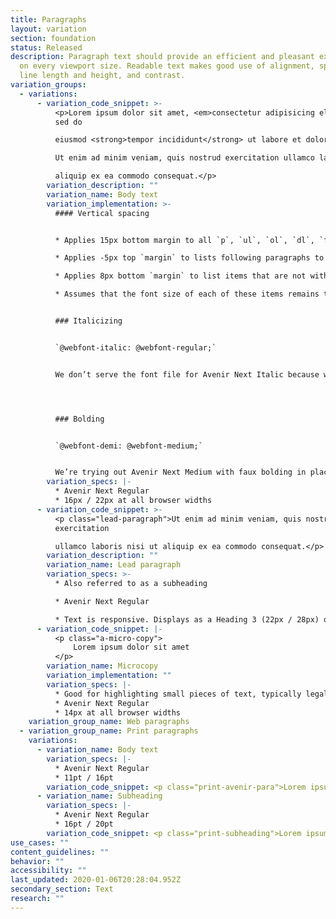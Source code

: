 ```yaml
---
title: Paragraphs
layout: variation
section: foundation
status: Released
description: Paragraph text should provide an efficient and pleasant experience
  on every viewport size. Readable text makes good use of alignment, spacing,
  line length and height, and contrast.
variation_groups:
  - variations:
      - variation_code_snippet: >-
          <p>Lorem ipsum dolor sit amet, <em>consectetur adipisicing elit</em>,
          sed do

          eiusmod <strong>tempor incididunt</strong> ut labore et dolore magna aliqua.

          Ut enim ad minim veniam, quis nostrud exercitation ullamco laboris nisi ut

          aliquip ex ea commodo consequat.</p>
        variation_description: ""
        variation_name: Body text
        variation_implementation: >-
          #### Vertical spacing


          * Applies 15px bottom margin to all `p`, `ul`, `ol`, `dl`, `figure`, `table`, and `blockquote` elements.

          * Applies -5px top `margin` to lists following paragraphs to reduce `margin between them to 10px.

          * Applies 8px bottom `margin` to list items that are not within a nav element.

          * Assumes that the font size of each of these items remains the default.


          ### Italicizing


          `@webfont-italic: @webfont-regular;`


          We don’t serve the font file for Avenir Next Italic because we found Avenir Next Regular with browser-created faux italics was an acceptable substitute, and it saves a lot of bytes not to serve it.




          ### Bolding


          `@webfont-demi: @webfont-medium;`


          We’re trying out Avenir Next Medium with faux bolding in place of Avenir Next Demi, though the results of that experiment have been less predictable, so we may yet revert that decision.
        variation_specs: |-
          * Avenir Next Regular
          * 16px / 22px at all browser widths
      - variation_code_snippet: >-
          <p class="lead-paragraph">Ut enim ad minim veniam, quis nostrud
          exercitation

          ullamco laboris nisi ut aliquip ex ea commodo consequat.</p>
        variation_description: ""
        variation_name: Lead paragraph
        variation_specs: >-
          * Also referred to as a subheading

          * Avenir Next Regular

          * Text is responsive. Displays as a Heading 3 (22px / 28px) on large screens (>601px wide). Displays at Heading 4 (18px / 22px but still Regular weight) on small screens (<601px wide).
      - variation_code_snippet: |-
          <p class="a-micro-copy">
              Lorem ipsum dolor sit amet
          </p>
        variation_name: Microcopy
        variation_implementation: ""
        variation_specs: |-
          * Good for highlighting small pieces of text, typically legal copy.
          * Avenir Next Regular
          * 14px at all browser widths
    variation_group_name: Web paragraphs
  - variation_group_name: Print paragraphs
    variations:
      - variation_name: Body text
        variation_specs: |-
          * Avenir Next Regular
          * 11pt / 16pt
        variation_code_snippet: <p class="print-avenir-para">Lorem ipsum</p>
      - variation_name: Subheading
        variation_specs: |-
          * Avenir Next Regular
          * 16pt / 20pt
        variation_code_snippet: <p class="print-subheading">Lorem ipsum</p>
use_cases: ""
content_guidelines: ""
behavior: ""
accessibility: ""
last_updated: 2020-01-06T20:28:04.952Z
secondary_section: Text
research: ""
---
```

